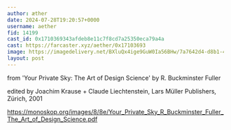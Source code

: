 ```yaml
---
author: æther
date: 2024-07-28T19:20:57+0000
username: aether
fid: 14199
cast_id: 0x1710369343afdeb8e11c7f8cd7a25350eca79a4a
cast: https://farcaster.xyz/aether/0x17103693
image: https://imagedelivery.net/BXluQx4ige9GuW0Ia56BHw/7a7642d4-d8b1-4452-f815-16311b612a00/original
layout: post
---
```


from 'Your Private Sky: The Art of Design Science'
by R. Buckminster Fuller

edited by Joachim Krause + Claude Liechtenstein,
Lars Müller Publishers, Zürich, 2001

https://monoskop.org/images/8/8e/Your_Private_Sky_R_Buckminster_Fuller_The_Art_of_Design_Science.pdf

<img src='https://imagedelivery.net/BXluQx4ige9GuW0Ia56BHw/7a7642d4-d8b1-4452-f815-16311b612a00/original' alt='' referrerpolicy='no-referrer'/>
